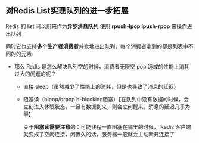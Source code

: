 ## 对Redis List实现队列的进一步拓展

Redis 的 list 可以用来作为**异步消息队列**,使用  **rpush-lpop  lpush-rpop** 来操作进出队列

同时它也支持**多个生产者消费者**并发地进出队列，每个消费者拿到的都是列表中不同的的元素



- 那么 Redis 是怎么解决队列空的时候，消费者无限空 pop 造成的性能上消耗过大的问题的呢？

  - 直接 sleep（虽然减少了性能上的消耗，但是也导致了消息的延迟）

  - 阻塞读（blpop/brpop b-blocking阻塞）【在队列中没有数据的时候，会立刻进入休眠状态，一旦有数据到来，则会立刻醒来。消息的延迟几乎为零】

    关于**阻塞读需要注意**的：可能线程一直阻塞在哪里的时候， Redis 客户端就变成了空闲连接，闲置久的话，服务器一般就会主动断开连接了


